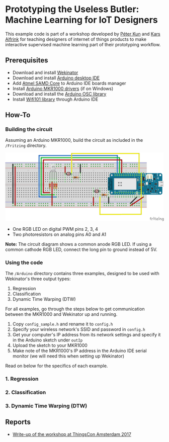 # Prototyping the Useless Butler: Machine Learning for IoT Designers

This example code is part of a workshop developed by [Péter Kun](http://peterkun.com) and [Kars Alfrink](http://leapfrog.nl) for teaching designers of internet of things products to make interactive supervised machine learning part of their prototyping workflow.

## Prerequisites

* Download and install [Wekinator](http://www.wekinator.org/downloads/)
* Download and install [Arduino desktop IDE](https://www.arduino.cc/en/Main/Software)
* Add [Atmel SAMD Core](https://www.arduino.cc/en/Guide/MKR1000#toc2) to Arduino IDE boards manager
* Install [Arduino MKR1000 drivers](https://www.arduino.cc/en/Guide/MKR1000#toc3) (if on Windows)
* Download and install the [Arduino OSC library](https://github.com/CNMAT/OSC)
* Install [Wifi101 library](https://www.arduino.cc/en/Reference/WiFi101) through Arduino IDE

## How-To

### Building the circuit

Assuming an Arduino MKR1000, build the circuit as included in the `/Fritzing` directory.

![Circuit](Fritzing/circuit.png?raw=true)

* One RGB LED on digital PWM pins 2, 3, 4
* Two photoresistors on analog pins A0 and A1

**Note:** The circuit diagram shows a common anode RGB LED. If using a common cathode RGB LED, connect the long pin to ground instead of 5V.

### Using the code

The `/Arduino` directory contains three examples, designed to be used with Wekinator's three output types:

1. Regression
2. Classification
3. Dynamic Time Warping (DTW)

For all examples, go through the steps below to get communication between the MKR1000 and Wekinator up and running.

1. Copy `config_sample.h` and rename it to `config.h`
2. Specify your wireless network's SSID and password in `config.h`
3. Get your computer's IP address from its network settings and specify it in the Arduino sketch under `outIp`
4. Upload the sketch to your MKR1000
5. Make note of the MKR1000's IP address in the Arduino IDE serial monitor (we will need this when setting up Wekinator)

Read on below for the specifics of each example.

### 1. Regression
### 2. Classification
### 3. Dynamic Time Warping (DTW)

## Reports

* [Write-up of the workshop at ThingsCon Amsterdam 2017](http://leapfrog.nl/blog/archives/2018/01/02/prototyping-the-useless-butler-machine-learning-for-iot-designers/)
